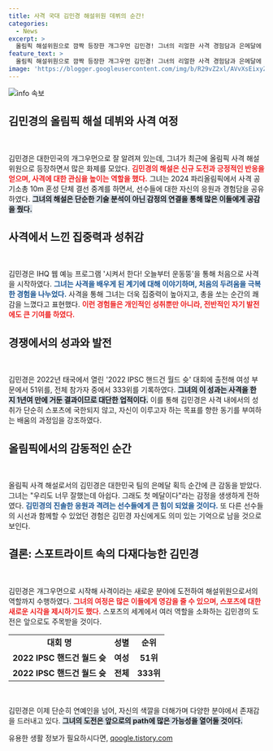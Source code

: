 ```yaml
---
title: 사격 국대 김민경 해설위원 데뷔의 순간!
categories:
  - News
excerpt: >
  올림픽 해설위원으로 깜짝 등장한 개그우먼 김민경! 그녀의 리얼한 사격 경험담과 은메달에 대한 감동적인 소감이 시청자들을 사로잡았다. 과연 그녀의 입담은 어떤 매력을 보여줄까?
feature_text: >
  올림픽 해설위원으로 깜짝 등장한 개그우먼 김민경! 그녀의 리얼한 사격 경험담과 은메달에 대한 감동적인 소감이 시청자들을 사로잡았다. 과연 그녀의 입담은 어떤 매력을 보여줄까?
image: 'https://blogger.googleusercontent.com/img/b/R29vZ2xl/AVvXsEixyZcFfHzMRdzZMjFBmAUKJYCLCGyLL1o632UiGVXcaFdKo_bkvkuCioo0uUKlGfBVcT3P84aROyZIXSBEx3Aw5nCQ3pTgDom1WDC4m8eifvWiAmWEEVb4x6G_l8C0QH225ldMjyaFvpxGEBGNO37VmDTDMHGhJPq73UglMfDca1-0aw/s1600/blogspot.png'
---
```


<p><img src="https://blogger.googleusercontent.com/img/b/R29vZ2xl/AVvXsEixyZcFfHzMRdzZMjFBmAUKJYCLCGyLL1o632UiGVXcaFdKo_bkvkuCioo0uUKlGfBVcT3P84aROyZIXSBEx3Aw5nCQ3pTgDom1WDC4m8eifvWiAmWEEVb4x6G_l8C0QH225ldMjyaFvpxGEBGNO37VmDTDMHGhJPq73UglMfDca1-0aw/s1600/blogspot.png" alt="info 속보" /></p>

<h2 data-ke-size="size26">김민경의 올림픽 해설 데뷔와 사격 여정</h2>

<p data-ke-size="size16">&nbsp;</p>

<p>김민경은 대한민국의 개그우먼으로 잘 알려져 있는데, 그녀가 최근에 올림픽 사격 해설위원으로 등장하면서 많은 화제를 모았다. <b><span style="color: #ee2323;">김민경의 해설은 신규 도전과 긍정적인 반응을 얻으며, 사격에 대한 관심을 높이는 역할을 했다.</span></b> 그녀는 2024 파리올림픽에서 사격 공기소총 10m 혼성 단체 결선 중계를 하면서, 선수들에 대한 자신의 응원과 경험담을 공유하였다. <b><span style="background-color: #21538527;">그녀의 해설은 단순한 기술 분석이 아닌 감정의 연결을 통해 많은 이들에게 공감을 줬다.</span></b> </p>

<h2 data-ke-size="size26">사격에서 느낀 집중력과 성취감</h2>

<p data-ke-size="size16">&nbsp;</p>

<p>김민경은 IHQ 웹 예능 프로그램 '시켜서 한다! 오늘부터 운동뚱'을 통해 처음으로 사격을 시작하였다. <b><span style="color: #1a5490;">그녀는 사격을 배우게 된 계기에 대해 이야기하며, 처음의 두려움을 극복한 경험을 나누었다.</span></b> 사격을 통해 그녀는 더욱 집중력이 높아지고, 총을 쏘는 순간의 쾌감을 느꼈다고 표현했다. <b><span style="color: #ee2323;">이런 경험들은 개인적인 성취뿐만 아니라, 전반적인 자기 발전에도 큰 기여를 하였다.</span></b> </p>

<h2 data-ke-size="size26">경쟁에서의 성과와 발전</h2>

<p data-ke-size="size16">&nbsp;</p>

<p>김민경은 2022년 태국에서 열린 '2022 IPSC 핸드건 월드 슛' 대회에 출전해 여성 부문에서 51위를, 전체 참가자 중에서 333위를 기록하였다. <b><span style="background-color: #21538527;">그녀의 이 성과는 사격을 한 지 1년여 만에 거둔 결과이므로 대단한 업적이다.</span></b> 이를 통해 김민경은 사격 내에서의 성취가 단순히 스포츠에 국한되지 않고, 자신이 이루고자 하는 목표를 향한 동기를 부여하는 배움의 과정임을 강조하였다. </p>

<h2 data-ke-size="size26">올림픽에서의 감동적인 순간</h2>

<p data-ke-size="size16">&nbsp;</p>

<p>올림픽 사격 해설로서의 김민경은 대한민국 팀의 은메달 획득 순간에 큰 감동을 받았다. 그녀는 "우리도 너무 잘했는데 아쉽다. 그래도 첫 메달이다"라는 감정을 생생하게 전하였다. <b><span style="color: #1a5490;">김민경의 진솔한 응원과 격려는 선수들에게 큰 힘이 되었을 것이다.</span></b> 또 다른 선수들의 시선과 함께할 수 있었던 경험은 김민경 자신에게도 의미 있는 기억으로 남을 것으로 보인다. </p>

<h2 data-ke-size="size26">결론: 스포트라이트 속의 다재다능한 김민경</h2>

<p data-ke-size="size16">&nbsp;</p>

<p>김민경은 개그우먼으로 시작해 사격이라는 새로운 분야에 도전하여 해설위원으로서의 역할까지 수행하였다. <b><span style="color: #ee2323;">그녀의 여정은 많은 이들에게 영감을 줄 수 있으며, 스포츠에 대한 새로운 시각을 제시하기도 했다.</span></b> 스포츠의 세계에서 여러 역할을 소화하는 김민경의 도전은 앞으로도 주목받을 것이다. </p>

<table style="width: 100%;">
    <tr>
        <td style="text-align: center; height: 17px;"><b>대회 명</b></td>
        <td style="text-align: center; height: 17px;"><b>성별</b></td>
        <td style="text-align: center; height: 17px;"><b>순위</b></td>
    </tr>
    <tr>
        <td style="text-align: center; height: 17px;"><b>2022 IPSC 핸드건 월드 슛</b></td>
        <td style="text-align: center; height: 17px;"><b>여성</b></td>
        <td style="text-align: center; height: 17px;"><b>51위</b></td>
    </tr>
    <tr>
        <td style="text-align: center; height: 17px;"><b>2022 IPSC 핸드건 월드 슛</b></td>
        <td style="text-align: center; height: 17px;"><b>전체</b></td>
        <td style="text-align: center; height: 17px;"><b>333위</b></td>
    </tr>
</table>

<p data-ke-size="size16">&nbsp;</p>

<p>김민경은 이제 단순히 연예인을 넘어, 자신의 색깔을 더해가며 다양한 분야에서 존재감을 드러내고 있다. <b><span style="background-color: #21538527;">그녀의 도전은 앞으로의 path에 많은 가능성을 열어둘 것이다.</span></b></p>
유용한 생활 정보가 필요하시다면, <a href="https://qoogle.tistory.com" rel="dofollow">qoogle.tistory.com</a>


